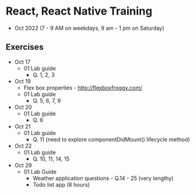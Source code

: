 # React, React Native Training
- Oct 2022 (7 - 9 AM on weekdays, 9 am - 1 pm on Saturday)

## Exercises
- Oct 17
    - 01 Lab guide
        - Q. 1, 2, 3
- Oct 19
    - Flex box properties - http://flexboxfroggy.com/
    - 01 Lab guide
        - Q. 5, 6, 7, 9
- Oct 20
    - 01 Lab guide
        - Q. 6
- Oct 21
    - 01 Lab guide
        - Q. 11 (need to explore componentDidMount() lifecycle method)
- Oct 22
    - 01 Lab guide
        - Q. 10, 11, 14, 15
- Oct 29
    - 01 Lab Guide
        - Weather application questions - Q.14 - 25 (very lengthy)
        - Todo list app (8 hours)